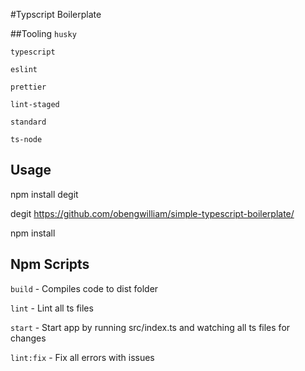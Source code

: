 #Typscript Boilerplate

##Tooling
`husky`

`typescript`

`eslint`

 `prettier`

`lint-staged`

`standard`

`ts-node`

## Usage
npm install degit

degit https://github.com/obengwilliam/simple-typescript-boilerplate/

npm install

## Npm Scripts
`build` - Compiles code to dist folder

`lint` - Lint all ts files

`start` - Start app by running src/index.ts and watching all ts files for changes

`lint:fix` - Fix all errors with issues
